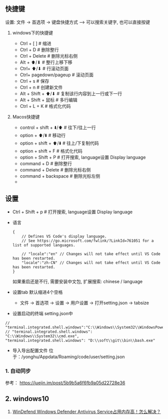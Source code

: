 ## 快捷键
设置: 文件 → 首选项 → 键盘快捷方式  -->  可以搜索关键字, 也可以直接按键

1. windows下的快捷键
    - Ctrl + [  ]      # 缩进
    - Ctrl + D         # 删除整行
    - Ctrl + Delete    # 删除光标右侧
    - Alt + ⬆/⬇        # 整行上移下移
    - Ctrl+ ⬆/⬇        # 行滚动页面
    - Ctrl+ pagedown/pageup        # 滚动页面
    - Ctrl + s         # 保存
    - Ctrl + n        # 创建新文件
    - Alt + Shift + ⬆/⬇    # 复制该行内容到上一行或下一行
    - Alt + Shift + 鼠标    # 多行编辑
    - Ctrl + L + K    # 格式化代码

2. Macos快捷键
    - control + shift + ⬇️/⬆️   # 往下/往上一行
    - option + ⬆️/⬇️    # 移动行
    - option + shift + ⬆️/⬇️  # 往上/下复制代码
    - option + shift + F  # 格式化代码
    - option + Shift + P    # 打开搜索, language设置 Display language
    - command + D         # 删除整行
    - command + Delete    # 删除光标右侧
    - command + backspace    # 删除光标左侧
    - 

## 设置
- Ctrl + Shift + p    # 打开搜索, language设置 Display language

- 语言
    ```
    {
        // Defines VS Code's display language.
        // See https://go.microsoft.com/fwlink/?LinkId=761051 for a list of supported languages.
        
        // "locale":"en" // Changes will not take effect until VS Code has been restarted.
        "locale":"zh-CN" // Changes will not take effect until VS Code has been restarted.
    }
    ```
    如果重启还是不行, 需要安装中文包, 扩展搜索: chinese / language
- 设置tab 默认缩进4个空格
    - 文件 → 首选项 → 设置 → 用户设置 → 打开setting.json → tabsize

- 设置启动的终端
setting.json中  
```
// "terminal.integrated.shell.windows":"C:\\Windows\\System32\\WindowsPowerShell\\v1.0\\powershell.exe",
// "terminal.integrated.shell.windows": "C:\\Windows\\System32\\cmd.exe",
"terminal.integrated.shell.windows": "D:\\soft\\git\\bin\\bash.exe"
```


- 导入导出配置文件
位于：/yonghu/Appdata/Roaming/code/user/setting.json

### 1. 自动同步
参考： https://juejin.im/post/5b9b5a6f6fb9a05d22728e36



## 2. windows10

1. [WinDefend Windows Defender Antivirus Service占用内存高！怎么解决？ ](https://answers.microsoft.com/zh-hans/protect/forum/protect_defender-protect_updating-windows_10/windefend-windows-defender-antivirus/5f90145e-24f0-4552-b7e0-119e68a6db2f)